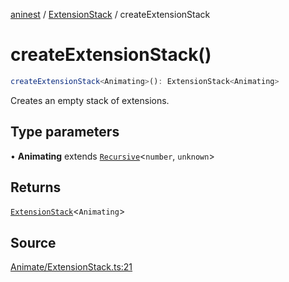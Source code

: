 [aninest](../../index.md) / [ExtensionStack](../index.md) / createExtensionStack

# createExtensionStack()

```ts
createExtensionStack<Animating>(): ExtensionStack<Animating>
```

Creates an empty stack of extensions.

## Type parameters

• **Animating** extends [`Recursive`](../../RecursiveHelpers/type-aliases/Recursive.md)\<`number`, `unknown`\>

## Returns

[`ExtensionStack`](../type-aliases/ExtensionStack.md)\<`Animating`\>

## Source

[Animate/ExtensionStack.ts:21](https://github.com/zphrs/aninest/blob/37209a6/src/Animate/ExtensionStack.ts#L21)
